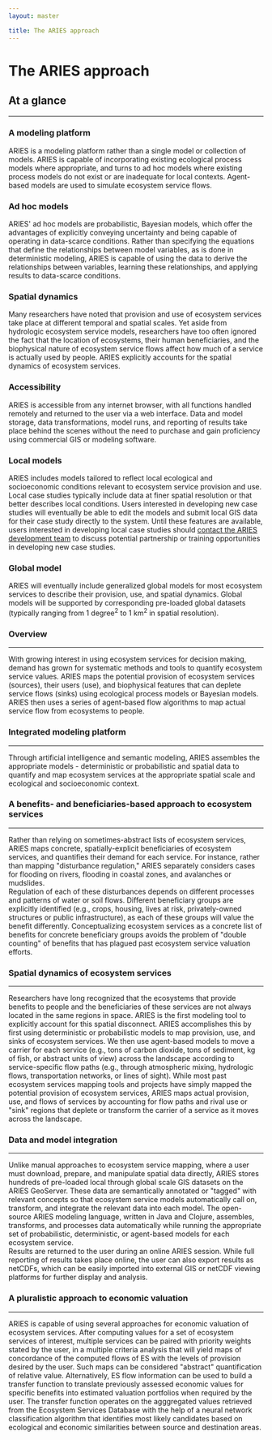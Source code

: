 ```yaml
---
layout: master

title: The ARIES approach
---
```

# The ARIES approach

<div id="about-sidebar" markdown="1">

## At a glance
---------------

### A modeling platform

ARIES is a modeling platform rather than a single model or collection
of models. ARIES is capable of incorporating existing ecological
process models where appropriate, and turns to ad hoc models where
existing process models do not exist or are inadequate for local
contexts. Agent-based models are used to simulate ecosystem service
flows.

### Ad hoc models

ARIES' ad hoc models are probabilistic, Bayesian models, which offer
the advantages of explicitly conveying uncertainty and being capable
of operating in data-scarce conditions. Rather than specifying the
equations that define the relationships between model variables, as is
done in deterministic modeling, ARIES is capable of using the data to
derive the relationships between variables, learning these
relationships, and applying results to data-scarce conditions.

### Spatial dynamics

Many researchers have noted that provision and use of ecosystem
services take place at different temporal and spatial scales. Yet
aside from hydrologic ecosystem service models, researchers have too
often ignored the fact that the location of ecosystems, their human
beneficiaries, and the biophysical nature of ecosystem service flows
affect how much of a service is actually used by people. ARIES
explicitly accounts for the spatial dynamics of ecosystem services.

### Accessibility

ARIES is accessible from any internet browser, with all functions
handled remotely and returned to the user via a web interface. Data
and model storage, data transformations, model runs, and reporting of
results take place behind the scenes without the need to purchase and
gain proficiency using commercial GIS or modeling software.

### Local models

ARIES includes models tailored to reflect local ecological and
socioeconomic conditions relevant to ecosystem service provision and
use. Local case studies typically include data at finer spatial
resolution or that better describes local conditions. Users interested
in developing new case studies will eventually be able to edit the
models and submit local GIS data for their case study directly to the
system. Until these features are available, users interested in
developing local case studies should [contact the ARIES development
team](mailto:info@ariesonline.org) to discuss potential partnership or
training opportunities in developing new case studies.

### Global model

ARIES will eventually include generalized global models for most
ecosystem services to describe their provision, use, and spatial
dynamics. Global models will be supported by corresponding pre-loaded
global datasets (typically ranging from 1 degree<sup>2</sup> to 1
km<sup>2</sup> in spatial resolution).

</div>

<div id="about-content" markdown="1">

### Overview
-------------

With growing interest in using ecosystem services for decision making,
demand has grown for systematic methods and tools to quantify
ecosystem service values. ARIES maps the potential provision of
ecosystem services (sources), their users (use), and biophysical
features that can deplete service flows (sinks) using ecological
process models or Bayesian models. ARIES then uses a series of
agent-based flow algorithms to map actual service flow from ecosystems
to people.

### Integrated modeling platform
-------------------------------------------

Through artificial intelligence and semantic modeling, ARIES assembles the 
appropriate models - deterministic or probabilistic and spatial data to
quantify and map ecosystem services at the appropriate spatial scale and
ecological and socioeconomic context.  

### A benefits- and beneficiaries-based approach to ecosystem services
---------------

Rather than relying on sometimes-abstract lists of ecosystem services, 
ARIES maps concrete, spatially-explicit beneficiaries of ecosystem services, 
and quantifies their demand for each service.  For instance, rather than 
mapping "disturbance regulation," ARIES separately considers cases for 
flooding on rivers, flooding in coastal zones, and avalanches or mudslides.  
Regulation of each of these disturbances depends on different processes and 
patterns of water or soil flows.  Different beneficiary groups are explicitly 
identified (e.g., crops, housing, lives at risk, privately-owned structures 
or public infrastructure), as each of these groups will value the benefit 
differently.  Conceptualizing ecosystem services as a concrete list of benefits 
for concrete beneficiary groups avoids the problem of "double counting" of 
benefits that has plagued past ecosystem service valuation efforts.

### Spatial dynamics of ecosystem services
---------------

Researchers have long recognized that the ecosystems that provide benefits 
to people and the beneficiaries of these services are not always located in 
the same regions in space.  ARIES is the first modeling tool to explicitly 
account for this spatial disconnect.  ARIES accomplishes this by first using 
deterministic or probabilistic models to map provision, use, and sinks of 
ecosystem services.  We then use agent-based models to move a carrier for 
each service (e.g., tons of carbon dioxide, tons of sediment, kg of fish, 
or abstract units of view) across the landscape according to service-specific 
flow paths (e.g., through atmospheric mixing, hydrologic flows, transportation 
networks, or lines of sight).  While most past ecosystem services mapping tools 
and projects have simply mapped the potential provision of ecosystem services, 
ARIES maps actual provision, use, and flows of services by accounting for flow 
paths and rival use or "sink" regions that deplete or transform the carrier of 
a service as it moves across the landscape.

### Data and model integration
---------------

Unlike manual approaches to ecosystem service mapping, where a user must 
download, prepare, and manipulate spatial data directly, ARIES stores 
hundreds of pre-loaded local through global scale GIS datasets on the 
ARIES GeoServer.  These data are semantically annotated or "tagged" with 
relevant concepts so that ecosystem service models automatically call on, 
transform, and integrate the relevant data into each model.  The open-source 
ARIES modeling language, written in Java and Clojure, assembles, transforms, 
and processes data automatically while running the appropriate set of 
probabilistic, deterministic, or agent-based models for each ecosystem service.  
Results are returned to the user during an online ARIES session.  While full 
reporting of results takes place online, the user can also export results 
as netCDFs, which can be easily imported into external GIS or netCDF 
viewing platforms for further display and analysis.


### A pluralistic approach to economic valuation
---------------

ARIES is capable of using several approaches for economic valuation of ecosystem
services. After computing values for a set of ecosystem services of interest, 
multiple services can be paired with priority weights stated by the user, in a 
multiple criteria analysis that will yield maps of concordance of the computed flows
of ES with the levels of provision desired by the user. Such maps can be considered
"abstract" quantification of relative value. Alternatively, ES flow information can
be used to build a transfer function to translate previously assessed economic values
for specific benefits into estimated valuation portfolios when required by the user.
The transfer function operates on the agggregated values retrieved from the Ecosystem
Services Database with the help of a neural network classification algorithm that 
identifies most likely candidates based on ecological and economic similarities between
source and destination areas.


</div>
